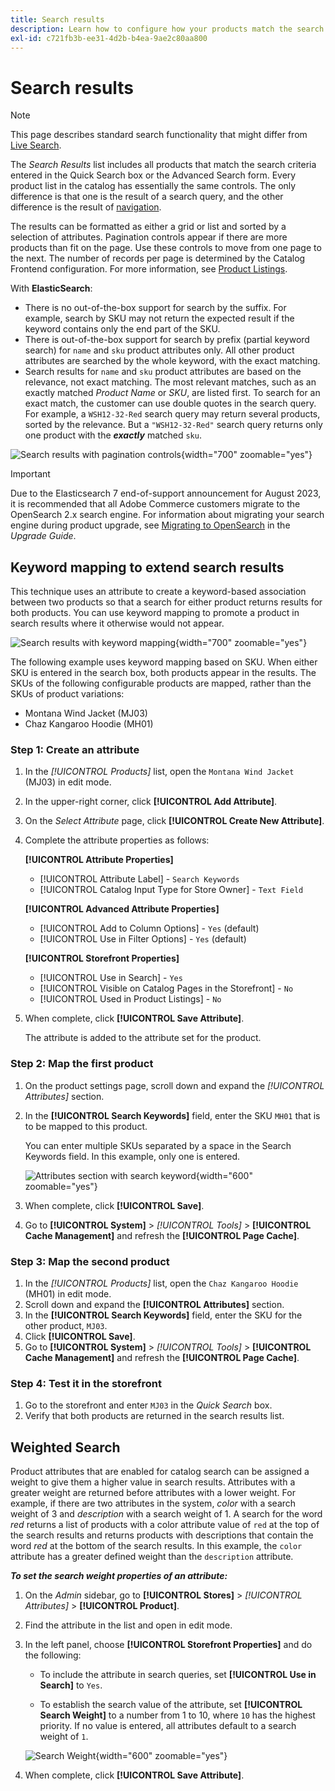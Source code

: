 ```yaml
---
title: Search results
description: Learn how to configure how your products match the search criteria entered in the Quick Search box or the Advanced Search form.
exl-id: c721fb3b-ee31-4d2b-b4ea-9ae2c80aa800
---
```

# Search results

>[!NOTE]
>
>This page describes standard search functionality that might differ from [Live Search](https://experienceleague.adobe.com/docs/commerce-merchant-services/live-search/overview.html).

The _Search Results_ list includes all products that match the search criteria entered in the Quick Search box or the Advanced Search form. Every product list in the catalog has essentially the same controls. The only difference is that one is the result of a search query, and the other difference is the result of [navigation](navigation.md).

The results can be formatted as either a grid or list and sorted by a selection of attributes. Pagination controls appear if there are more products than fit on the page. Use these controls to move from one page to the next. The number of records per page is determined by the Catalog Frontend configuration. For more information, see [Product Listings](navigation-product-listings.md).

With **ElasticSearch**:

- There is no out-of-the-box support for search by the suffix. For example, search by SKU may not return the expected result if the keyword contains only the end part of the SKU.
- There is out-of-the-box support for search by prefix (partial keyword search) for `name` and `sku` product attributes only. All other product attributes are searched by the whole keyword, with the exact matching.
- Search results for `name` and `sku` product attributes are based on the relevance, not exact matching. The most relevant matches, such as an exactly matched _Product Name_ or _SKU_, are listed first. To search for an exact match, the customer can use double quotes in the search query. For example, a `WSH12-32-Red` search query may return several products, sorted by the relevance. But a `"WSH12-32-Red"` search query returns only one product with the **_exactly_** matched `sku`.

![Search results with pagination controls](./assets/storefront-search-results-shorts.png){width="700" zoomable="yes"}

>[!IMPORTANT]
>
>Due to the Elasticsearch 7 end-of-support announcement for August 2023, it is recommended that all Adobe Commerce customers migrate to the OpenSearch 2.x search engine. For information about migrating your search engine during product upgrade, see [Migrating to OpenSearch](https://experienceleague.adobe.com/docs/commerce-operations/upgrade-guide/prepare/opensearch-migration.html) in the _Upgrade Guide_.

## Keyword mapping to extend search results

This technique uses an attribute to create a keyword-based association between two products so that a search for either product returns results for both products. You can use keyword mapping to promote a product in search results where it otherwise would not appear.

![Search results with keyword mapping](./assets/storefront-search-results-extended.png){width="700" zoomable="yes"}

The following example uses keyword mapping based on SKU. When either SKU is entered in the search box, both products appear in the results. The SKUs of the following configurable products are mapped, rather than the SKUs of product variations:

- Montana Wind Jacket (MJ03)
- Chaz Kangaroo Hoodie (MH01)

### Step 1: Create an attribute

1. In the _[!UICONTROL Products]_ list, open the `Montana Wind Jacket` (MJ03) in edit mode.
1. In the upper-right corner, click **[!UICONTROL Add Attribute]**.
1. On the _Select Attribute_ page, click **[!UICONTROL Create New Attribute]**.
1. Complete the attribute properties as follows:

   **[!UICONTROL Attribute Properties]**

   - [!UICONTROL Attribute Label]  - `Search Keywords`
   - [!UICONTROL Catalog Input Type for Store Owner] - `Text Field`

   **[!UICONTROL Advanced Attribute Properties]**

   - [!UICONTROL Add to Column Options] - `Yes` (default)
   - [!UICONTROL Use in Filter Options] - `Yes` (default)

   **[!UICONTROL Storefront Properties]**

   - [!UICONTROL Use in Search] - `Yes`
   - [!UICONTROL Visible on Catalog Pages in the Storefront] - `No`
   - [!UICONTROL Used in Product Listings] - `No`

1. When complete, click **[!UICONTROL Save Attribute]**.

   The attribute is added to the attribute set for the product.

### Step 2: Map the first product

1. On the product settings page, scroll down and expand the _[!UICONTROL Attributes]_ section.
1. In the **[!UICONTROL Search Keywords]** field, enter the SKU `MH01` that is to be mapped to this product.

   You can enter multiple SKUs separated by a space in the Search Keywords field. In this example, only one is entered.

   ![Attributes section with search keyword](./assets/search-keywords-attribute.png){width="600" zoomable="yes"}

1. When complete, click **[!UICONTROL Save]**.
1. Go to **[!UICONTROL System]** > _[!UICONTROL Tools]_ > **[!UICONTROL Cache Management]** and refresh the **[!UICONTROL Page Cache]**.

### Step 3: Map the second product

1. In the _[!UICONTROL Products]_ list, open the `Chaz Kangaroo Hoodie` (MH01) in edit mode.
1. Scroll down and expand the **[!UICONTROL Attributes]** section.
1. In the **[!UICONTROL Search Keywords]** field, enter the SKU for the other product, `MJ03`.
1. Click **[!UICONTROL Save]**.
1. Go to **[!UICONTROL System]** > _[!UICONTROL Tools]_ > **[!UICONTROL Cache Management]** and refresh the **[!UICONTROL Page Cache]**.

### Step 4: Test it in the storefront

1. Go to the storefront and enter `MJ03` in the _Quick Search_ box.
1. Verify that both products are returned in the search results list.

## Weighted Search

Product attributes that are enabled for catalog search can be assigned a weight to give them a higher value in search results. Attributes with a greater weight are returned before attributes with a lower weight. For example, if there are two attributes in the system, _color_ with a search weight of 3 and _description_ with a search weight of 1. A search for the word _red_ returns a list of products with a color attribute value of `red` at the top of the search results and returns products with descriptions that contain the word _red_ at the bottom of the search results. In this example, the `color` attribute has a greater defined weight than the `description` attribute.

**_To set the search weight properties of an attribute:_**

1. On the _Admin_ sidebar, go to **[!UICONTROL Stores]** > _[!UICONTROL Attributes]_ > **[!UICONTROL Product]**.

1. Find the attribute in the list and open in edit mode.

1. In the left panel, choose **[!UICONTROL Storefront Properties]** and do the following:

   - To include the attribute in search queries, set **[!UICONTROL Use in Search]** to `Yes`.

   - To establish the search value of the attribute, set **[!UICONTROL Search Weight]** to a number from 1 to 10, where `10` has the highest priority. If no value is entered, all attributes default to a search weight of `1`.

   ![Search Weight](./assets/search-weight.png){width="600" zoomable="yes"}

1. When complete, click **[!UICONTROL Save Attribute]**.
